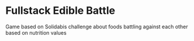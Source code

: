# Fullstack Edible Battle
 Game based on Solidabis challenge about foods battling against each other based on nutrition values
